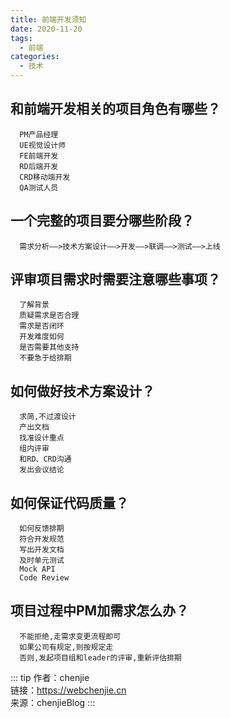 ```yaml
---
title: 前端开发须知
date: 2020-11-20
tags:
  - 前端
categories:
  - 技术
---
```


## 和前端开发相关的项目角色有哪些？
      PM产品经理
      UE视觉设计师
      FE前端开发
      RD后端开发
      CRD移动端开发
      QA测试人员
## 一个完整的项目要分哪些阶段？
      需求分析——>技术方案设计——>开发——>联调——>测试——>上线
## 评审项目需求时需要注意哪些事项？
      了解背景
      质疑需求是否合理
      需求是否闭环
      开发难度如何
      是否需要其他支持
      不要急于给排期
## 如何做好技术方案设计？
      求简,不过渡设计
      产出文档
      找准设计重点
      组内评审
      和RD、CRD沟通
      发出会议结论
## 如何保证代码质量？
      如何反馈排期
      符合开发规范
      写出开发文档
      及时单元测试
      Mock API
      Code Review
## 项目过程中PM加需求怎么办？
      不能拒绝,走需求变更流程即可
      如果公司有规定,则按规定走
      否则,发起项目组和leader的评审,重新评估排期

::: tip
作者：chenjie <br>
链接：https://webchenjie.cn <br>
来源：chenjieBlog
:::

